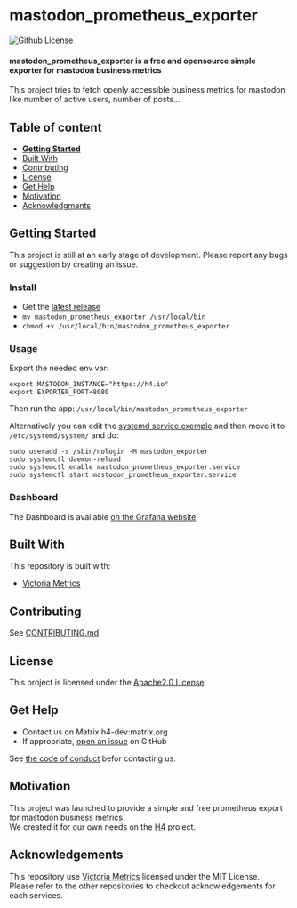 # mastodon_prometheus_exporter

![Github License](https://img.shields.io/badge/license-APACHE2.0-green)

#### mastodon_prometheus_exporter is a free and opensource simple exporter for mastodon business metrics

This project tries to fetch openly accessible business metrics for mastodon like number of active users, number of posts... 

## Table of content

- [**Getting Started**](#getting-started)
- [Built With](#built-with)
- [Contributing](#contributing)
- [License](#license)
- [Get Help](#get-help)
- [Motivation](#motivation)
- [Acknowledgments](#acknowledgements)

## Getting Started

This project is still at an early stage of development. Please report any bugs or suggestion by creating an issue. 

### Install
- Get the [latest release](https://github.com/h4-io/mastodon_prometheus_exporter/releases)
- `mv mastodon_prometheus_exporter /usr/local/bin`
- `chmod +x /usr/local/bin/mastodon_prometheus_exporter`

### Usage
Export the needed env var:  
````
export MASTODON_INSTANCE="https://h4.io"
export EXPORTER_PORT=8080
````
Then run the app: `/usr/local/bin/mastodon_prometheus_exporter`

Alternatively you can edit the [systemd service exemple](https://github.com/h4-io/mastodon_prometheus_exporter/blob/main/mastodon_prometheus_exporter.service) and then move it to `/etc/systemd/system/` and do:
````
sudo useradd -s /sbin/nologin -M mastodon_exporter
sudo systemctl daemon-reload 
sudo systemctl enable mastodon_prometheus_exporter.service
sudo systemctl start mastodon_prometheus_exporter.service
````

### Dashboard
The Dashboard is available [on the Grafana website](https://grafana.com/grafana/dashboards/20361).

## Built With

This repository is built with:
- [Victoria Metrics](https://github.com/VictoriaMetrics/metrics)

## Contributing

See [CONTRIBUTING.md](https://github.com/h4-io/mastodon_prometheus_exporter/blob/master/CONTRIBUTING.md)  

## License

This project is licensed under the [Apache2.0 License](https://github.com/h4-io/mastodon_prometheus_exporter/blob/master/LICENSE)

## Get Help
- Contact us on Matrix h4-dev:matrix.org
- If appropriate, [open an issue](https://github.com/h4-io/mastodon_prometheus_exporter/issues) on GitHub

See [the code of conduct](https://github.com/h4-io/mastodon_prometheus_exporter/blob/master/code_of_conduct.md) befor contacting us.

## Motivation
This project was launched to provide a simple and free prometheus export for mastodon business metrics.  
We created it for our own needs on the [H4](https://h4.io) project.

## Acknowledgements
This repository use [Victoria Metrics](https://github.com/VictoriaMetrics/metrics) licensed under the MIT License.  
Please refer to the other repositories to checkout acknowledgements for each services. 

